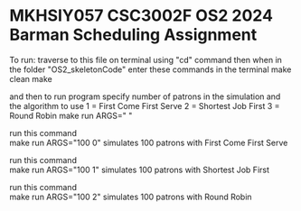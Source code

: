 
# MKHSIY057 CSC3002F OS2 2024 Barman Scheduling Assignment

To run:
traverse to this file on terminal using "cd" command 
then when in the folder "OS2_skeletonCode" 
enter these commands in the terminal
    make clean 
    make 
    
and then to run program specify number of patrons in the simulation and the algorithm to use 
1 = First Come First Serve 
2 = Shortest Job First 
3 = Round Robin 
    make run ARGS="<number of patrons> <algorithm to use>"

run this command  
    make run ARGS="100 0" 
simulates 100 patrons with First Come First Serve

run this command  
    make run ARGS="100 1" 
simulates 100 patrons with Shortest Job First

run this command  
    make run ARGS="100 2" 
simulates 100 patrons with Round Robin

